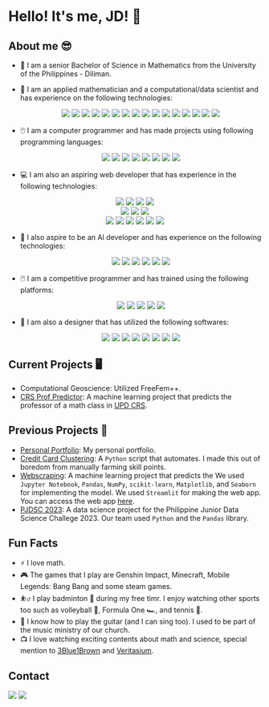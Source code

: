 # Hello! It's me, JD! 👋

## About me 😎
- 🌻 I am a senior Bachelor of Science in Mathematics from the University of the Philippines - Diliman.
- 🔢 I am an applied mathematician and a computational/data scientist and has experience on the following technologies:
  <div align="center">
    <img src="https://img.shields.io/badge/-LaTeX-008080?style=flat&logo=latex&logoColor=white" /> <img src="https://img.shields.io/badge/typst-239DAD.svg?style=for-the-badge&logo=typst&logoColor=white" /> <img src="https://img.shields.io/badge/Numpy-777BB4?style=for-the-badge&logo=numpy&logoColor=white" />
     <img src="https://img.shields.io/badge/-Pandas-333333?style=flat&logo=pandas" />  <img src="https://img.shields.io/badge/-Scipy-blue?style=flat&logo=Scipy&logoColor=white" />   <img src="https://img.shields.io/badge/-Matplotlib-000000?style=flat&logo=python" /> <img src="https://img.shields.io/badge/scikit--learn-%23F7931E.svg?style=for-the-badge&logo=scikit-learn&logoColor=white" /> <img src="https://img.shields.io/badge/Plotly-%233F4F75.svg?style=for-the-badge&logo=plotly&logoColor=white" /> <img src="https://img.shields.io/badge/-Seaborn-3776AB?style=flat&logo=python&logoColor=white&size=40x40" /> <img src="https://img.shields.io/badge/TensorFlow-FF6F00?style=for-the-badge&logo=tensorflow&logoColor=white" /> <img src="https://img.shields.io/badge/PyTorch-EE4C2C?style=for-the-badge&logo=pytorch&logoColor=white" />
    <img src="https://img.shields.io/badge/opencv-%23white.svg?style=for-the-badge&logo=opencv&logoColor=white" /> <img src="https://img.shields.io/badge/Qiskit-%236929C4.svg?style=for-the-badge&logo=Qiskit&logoColor=white" /> <img src="https://img.shields.io/badge/jupyter-%23FA0F00.svg?style=for-the-badge&logo=jupyter&logoColor=white" /> <img src="https://img.shields.io/badge/Google%20Colab-%23F9A825.svg?style=for-the-badge&logo=googlecolab&logoColor=white" /> <img src="https://img.shields.io/badge/Microsoft_Excel-217346?style=for-the-badge&logo=microsoft-excel&logoColor=white" /> 
  </div>
  
- 🖱️ I am a computer programmer and has made projects using following programming languages:
  <div align="center">
  <img src="https://img.shields.io/badge/python-3670A0?style=for-the-badge&logo=python&logoColor=ffdd54" /> <img src="https://shields.io/badge/JavaScript-F7DF1E?logo=JavaScript&logoColor=000&style=flat-square" /> <img src="https://img.shields.io/badge/-C/C++-lightpink?style=for-the-badge&logo=c&logoColor=black" /> <img src="https://shields.io/badge/TypeScript-3178C6?logo=TypeScript&logoColor=FFF&style=flat-square" /> <img src="https://img.shields.io/badge/Go-00ADD8?logo=Go&logoColor=white&style=for-the-badge" />  <img src="https://img.shields.io/badge/C%23-239120?style=flat&logo=unity&logoColor=white" /> <img src="https://img.shields.io/badge/r-%23276DC3.svg?style=for-the-badge&logo=r&logoColor=white" /> <img src="https://img.shields.io/badge/rust-%23000000.svg?style=for-the-badge&logo=rust&logoColor=white" /> 
  
</div>

- 💻 I am also an aspiring web developer that has experience in the following technologies:
<div align="center">
  <!--Frontend-->
  <img src="https://img.shields.io/badge/html5-%23E34F26.svg?style=for-the-badge&logo=html5&logoColor=white" />
  <img src="[https://img.shields.io/badge/Next.js-000?logo=nextdotjs&logoColor=fff&style=for-the-badge](https://img.shields.io/badge/Django-092E20?style=for-the-badge&logo=django&logoColor=green)" /> <img src="https://img.shields.io/badge/React-20232A?style=for-the-badge&logo=react&logoColor=61DAFB"/>  <img src="https://img.shields.io/badge/Flask-000000?style=for-the-badge&logo=Flask&logoColor=white" />

  <br />
  <!--CSS-->
  <img src="https://img.shields.io/badge/Bootstrap-563D7C?style=for-the-badge&logo=bootstrap&logoColor=white" /> 
  <img src="https://img.shields.io/badge/Tailwind_CSS-38B2AC?style=for-the-badge&logo=tailwind-css&logoColor=white" />
  <img src="https://img.shields.io/badge/Flutter-02569B?style=flat&logo=flutter&logoColor=white" />

  <br />
  <!--Backend-->
  <img src="https://img.shields.io/badge/php-%23777BB4.svg?style=for-the-badge&logo=php&logoColor=white" />
  <img src="https://img.shields.io/badge/FastAPI-005571?style=for-the-badge&logo=fastapi" />
  <img src="https://img.shields.io/badge/mysql-4479A1.svg?style=for-the-badge&logo=mysql&logoColor=white" />
  <img src="https://img.shields.io/badge/postgresql-4169e1?style=for-the-badge&logo=postgresql&logoColor=white" />
  <img src="https://img.shields.io/badge/SQLite-07405E?style=flat&compact=true&logo=sqlite&logoColor=white" />
  <img src="https://img.shields.io/badge/node.js-339933?style=for-the-badge&logo=Node.js&logoColor=white" />
  
</div>

- 🤖 I also aspire to be an AI developer and has experience on the following technologies:
  <div align="center">
    <img src="https://img.shields.io/badge/chatGPT-74aa9c?style=for-the-badge&logo=openai&logoColor=white" /> <img src="https://img.shields.io/badge/github_copilot-8957E5?style=for-the-badge&logo=github-copilot&logoColor=white" /> <img src="https://img.shields.io/badge/github_copilot-8957E5?style=for-the-badge&logo=github-copilot&logoColor=white" /> <img src="https://img.shields.io/badge/google%20gemini-8E75B2?style=for-the-badge&logo=google%20gemini&logoColor=white" /> <img src="https://img.shields.io/badge/perplexity-000000?style=for-the-badge&logo=perplexity&logoColor=088F8F" /> <img src="https://img.shields.io/badge/Streamlit-%23FE4B4B.svg?style=for-the-badge&logo=streamlit&logoColor=white" />
  </div>

- 🖱️ I am a competitive programmer and has trained using the following platforms:
  <div align="center">
    <img src="https://img.shields.io/badge/CodeChef-%23964B00.svg?style=for-the-badge&logo=CodeChef&logoColor=white" />
    <img src="https://img.shields.io/badge/Codeforces-445f9d?style=for-the-badge&logo=Codeforces&logoColor=white" />
    <img src="https://img.shields.io/badge/-Hackerrank-2EC866?style=for-the-badge&logo=HackerRank&logoColor=white" />
    <img src="https://img.shields.io/badge/Kaggle-035a7d?style=for-the-badge&logo=kaggle&logoColor=white" />
    <img src="https://img.shields.io/badge/LeetCode-000000?style=for-the-badge&logo=LeetCode&logoColor=#d16c06" />
  </div>

- 🎨 I am also a designer that has utilized the following softwares:
  <div align="center">
    <img src="https://img.shields.io/badge/figma-%23F24E1E.svg?style=for-the-badge&logo=figma&logoColor=white" />
    <img src="https://img.shields.io/badge/adobe%20illustrator-%23FF9A00.svg?style=for-the-badge&logo=adobe%20illustrator&logoColor=white" />
    <img src="https://img.shields.io/badge/Adobe%20InDesign-49021F?style=for-the-badge&logo=adobeindesign&logoColor=white" />
    <img src="https://img.shields.io/badge/adobe%20photoshop-%2331A8FF.svg?style=for-the-badge&logo=adobe%20photoshop&logoColor=white" />
    <img src="ttps://img.shields.io/badge/Adobe%20Premiere%20Pro-9999FF.svg?style=for-the-badge&logo=Adobe%20Premiere%20Pro&logoColor=white" />
    <img src="https://img.shields.io/badge/Adobe%20Lightroom-31A8FF.svg?style=for-the-badge&logo=Adobe%20Lightroom&logoColor=white" />
    <img src="https://img.shields.io/badge/Adobe%20XD-470137?style=for-the-badge&logo=Adobe%20XD&logoColor=#FF61F6" />
    <img src="https://img.shields.io/badge/Canva-%2300C4CC.svg?style=for-the-badge&logo=Canva&logoColor=white" />
  </div>

## Current Projects 🖥️
- Computational Geoscience: Utilized FreeFem++.
- [CRS Prof Predictor](https://github.com/jeremiahdanielregalario/UPD-CRS-Prof-Predictor): A machine learning project that predicts the professor of a math class in [UPD CRS](https://crs.upd.edu.ph/).

## Previous Projects 📘
- [Personal Portfolio](https://): My personal portfolio.
- [Credit Card Clustering](https://github.com/): A `Python` script that automates. I made this out of boredom from manually farming skill points.
- [Webscraping](https://github.com/): A machine learning project that predicts the  We used `Jupyter Notebook`, `Pandas`, `NumPy`, `scikit-learn`, `Matplotlib`, and `Seaborn` for implementing the model. We used `Streamlit` for making the web app. You can access the web app [here](https:///).
- [PJDSC 2023](https://github.com/): A data science project for the Philippine Junior Data Science Challege 2023. Our team used `Python` and the `Pandas` library.

## Fun Facts
- ⚡ I love math.
- 🎮 The games that I play are Genshin Impact, Minecraft, Mobile Legends: Bang Bang and some steam games.
- ⛹️‍♂️ I play badminton 🏸 during my free timr. I enjoy watching other sports too such as volleyball 🏐, Formula One 🏎️, and tennis 🎾.
- 🎸 I know how to play the guitar (and I can sing too). I used to be part of the music ministry of our church.
- 📺 I love watching exciting contents about math and science, special mention to [3Blue1Brown](https://www.youtube.com/3blue1brown) and [Veritasium](https://www.youtube.com/veritasium).

## Contact
<a href="[https://www.linkedin.com/in/calvin-james-maximo-685145268/](https://www.linkedin.com/in/jeremiah-daniel-regalario/)"><img src="https://img.shields.io/badge/LinkedIn-0A66C2?style=for-the-badge&logo=LinkedIn&logoColor=white"></a>
<a href="mailto:jaregalario@up.edu.ph"><img src="https://img.shields.io/badge/Gmail-EA4335?style=for-the-badge&logo=Gmail&logoColor=white"></a>
